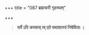 +++
title = "087 ब्रह्मचारी गृहस्थश्"

+++


> **सर्वे ऽपि क्रमशस् त्व् एते यथाशास्त्रं निषेविताः ।**